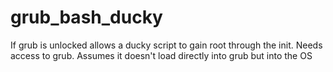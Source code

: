 # grub_bash_ducky
If grub is unlocked allows a ducky script to gain root through the init.
Needs access to grub. Assumes it doesn't load directly into grub but into the OS
